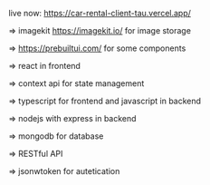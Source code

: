 live now: https://car-rental-client-tau.vercel.app/

=> imagekit https://imagekit.io/ for image storage

=> https://prebuiltui.com/ for some components

=> react in frontend

=> context api for state management

=> typescript for frontend and javascript in backend

=> nodejs with express in backend

=> mongodb for database

=> RESTful API

=> jsonwtoken for autetication
